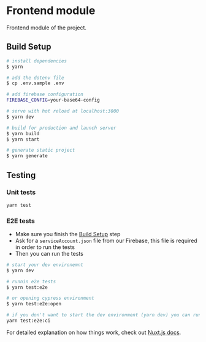 # Frontend module

Frontend module of the project.

## Build Setup

```bash
# install dependencies
$ yarn

# add the dotenv file
$ cp .env.sample .env

# add firebase configuration
FIREBASE_CONFIG=your-base64-config

# serve with hot reload at localhost:3000
$ yarn dev

# build for production and launch server
$ yarn build
$ yarn start

# generate static project
$ yarn generate
```

## Testing

### Unit tests

```bash
yarn test
```

### E2E tests

- Make sure you finish the [Build Setup](#build-setup) step
- Ask for a `serviceAccount.json` file from our Firebase, this file is required in order to run the tests
- Then you can run the tests

```bash
# start your dev environemnt
$ yarn dev

# runnin e2e tests
$ yarn test:e2e

# or opening cypress environment
$ yarn test:e2e:open

# if you don't want to start the dev environment (yarn dev) you can run this command
yarn test:e2e:ci
```

For detailed explanation on how things work, check out [Nuxt.js docs](https://nuxtjs.org).
